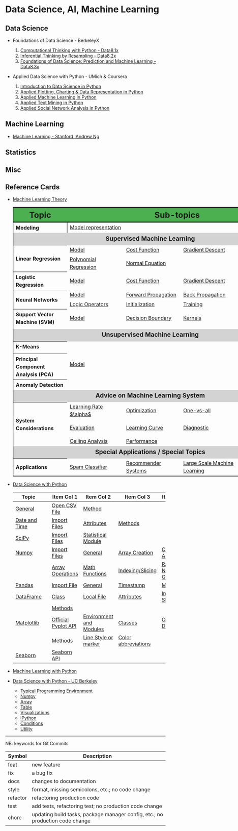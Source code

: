 # Data Science, AI, Machine Learning

## Data Science

+ Foundations of Data Science - BerkeleyX
  1.  [Computational Thinking with Python - Data8.1x](./DSFund-BerkeleyX/1-CompThinkWPython/README.md)
  2.  [Inferential Thinking by Resampling - Data8.2x](./DSFund-BerkeleyX/2-Inferential/README.md)
  3.  [Foundations of Data Science: Prediction and Machine Learning - Data8.3x](./DSFund-BerkeleyX/3-PredictML/README.md)

+ Applied Data Science with Python - UMich & Coursera
  1. [Introduction to Data Science in Python](./AppliedDS-UMich/1-IntroDS/README.md)
  2. [Applied Plotting, Charting & Data Representation in Python](./AppliedDS-UMich/2-InfoVis/README.md)
  3. [Applied Machine Learning in Python](./AppliedDS-UMich/3-AML/README.md)
  4. [Applied Text Mining in Python](./AppliedDS-UMich/4-TextMining/README.md)
  5. [Applied Social Network Analysis in Python](./AppliedDS-UMich/5-SocialNet/README.md)

## Machine Learning

  + [Machine Learning - Stanford, Andrew Ng](./ML/ML-Stanford/README.md)

## Statistics

## Misc


## Reference Cards

+ [Machine Learning Theory](./RefCards/MLTheory.md)

  <table style="align: center; border: 1px solid black; border-collapse: collapse; width: 90vw">
    <thead>
    <tr style="border-bottom: double black;">
      <th style="width: 15vw; font-size: 1.6em; border-right: double back; text-align: center; background-color: #4CAF50;"> Topic </th>
      <th colspan="4" style="text-align: center; font-size: 1.6em; background-color: #4CAF50;"> Sub-topics </th>
    </tr>
    </thead>
    <tbody>
    <tr>
      <th style="text-align: left; line-height: 1.5; vertical-align: middle; border-right: 1px solid black;"> Modeling </th>
      <td> <a href="RefCards/MLTheory.md#model-representation"> Model representation </a> </td>
      <td>  </td>
      <td>  </td>
      <td>  </td>
    </tr>
    <tr> <td colspan="5" style="text-align: center; font-weight: bolder; line-height: 1.6; vertical-align: middle; font-size: 1.2em; background-color: lightgrey;"> Supervised Machine Learning </td> </tr>
    <tr style="text-align: left; line-height: 1.5; vertical-align: middle;">
      <th rowspan="2" style="text-align: left; line-height: 1.5; vertical-align: middle;"> Linear Regression </th>
      <td> <a href="RefCards/MLTheory.md#model-linear-regression"> Model </a></td>
      <td> <a href="RefCards/MLTheory.md#cost-function-linear-regression"> Cost Function </a></td>
      <td> <a href="RefCards/MLTheory.md#gradient-descent-linear-regression"> Gradient Descent </a></td>
      <td> <a href="RefCards/MLTheory.md#vectorization-linear-regression"> Vectorization </a></td>
    </a></tr>
    <tr style="text-align: left; line-height: 1.5; vertical-align: middle;">
      <td> <a href="RefCards/MLTheory.md#polynomial-regression"> Polynomial Regression</a></td>
      <td> <a href="RefCards/MLTheory.md#normal-equation"> Normal Equation </a></td>
      <td>  </td>
      <td>  </td>
    </a></tr>
  
    <tr style="text-align: left; line-height: 1.5; vertical-align: middle;">
      <th rowspan="1" style="text-align: left; line-height: 1.5; vertical-align: middle;"> Logistic Regression </th>
      <td> <a href="RefCards/MLTheory.md#model-logistic-regression"> Model </a> </td>
      <td> <a href="RefCards/MLTheory.md#cost-function-logistic-regression"> Cost Function </a> </td>
      <td> <a href="RefCards/MLTheory.md#gradient-descent-logistic-regression"> Gradient Descent </a> </td>
      <td> <a href="RefCards/MLTheory.md#vectorization-logistic-regression"> Vectorization </a> </td>
    </tr>

    <tr style="text-align: left; line-height: 1.5; vertical-align: middle;">
      <th rowspan="2" style="text-align: left; line-height: 1.5; vertical-align: middle;"> Neural Networks </th>
      <td> <a href="RefCards/MLTheory.md#model-neural-network"> Model </a> </td>
      <td> <a href="RefCards/MLTheory.md#forward-propagation-neural-network"> Forward Propagation </a> </td>
      <td> <a href="RefCards/MLTheory.md#back-propagation-neural-network"> Back Propagation </a> </td>
      <td> <a href="RefCards/MLTheory.md#vectorization-neural-network"> Vectorization </a> </td>
    </tr>
    <tr style="text-align: left; line-height: 1.5; vertical-align: middle;">
      <td> <a href="RefCards/MLTheory.md#applications"> Logic Operators </a> </td>
      <td> <a href="RefCards/MLTheory.md#initialization-neural-network"> Initialization </a> </td>
      <td> <a href="RefCards/MLTheory.md#neural-network-algorithm"> Training </a> </td>
      <td>  </td>
    </tr>

    <tr style="text-align: left; line-height: 1.5; vertical-align: middle;">
      <th rowspan="2" style="text-align: left; line-height: 1.5; vertical-align: middle;"> Support Vector Machine (SVM) </th>
    <tr style="text-align: left; line-height: 1.5; vertical-align: middle;">
      <td> <a href="RefCards/MLTheory.md#model-svm"> Model </a></td>
      <td> <a href="RefCards/MLTheory.md#decision-boundary"> Decision Boundary </a></td>
      <td> <a href="RefCards/MLTheory.md#kernels"> Kernels </a> </td>
      <td> <a href="RefCards/MLTheory.md#">  </a> </td>
    </tr>
    <tr style="text-align: left; line-height: 1.5; vertical-align: middle;">
    <tr style="text-align: left; line-height: 1.5; vertical-align: middle;">
      <td> <a href="RefCards/MLTheory.md#">  </a></td>
      <td> <a href="RefCards/MLTheory.md#">  </a></td>
      <td> <a href="RefCards/MLTheory.md#">  </a> </td>
      <td> <a href="RefCards/MLTheory.md#">  </a> </td>
    </tr>

    <tr> <td colspan="5" style="text-align: center; font-weight: bolder; line-height: 1.6; vertical-align: middle; font-size: 1.2em; background-color: lightgray;"> Unsupervised Machine Learning </td> </tr>
    <tr style="text-align: left; line-height: 1.5; vertical-align: middle;">
      <th rowspan="2" style="text-align: left; line-height: 1.5; vertical-align: middle;"> K-Means </th>
    <tr style="text-align: left; line-height: 1.5; vertical-align: middle;">
      <td> <a href="RefCards/MLTheory.md#">  </a></td>
      <td> <a href="RefCards/MLTheory.md#">  </a></td>
      <td> <a href="RefCards/MLTheory.md#">  </a> </td>
      <td> <a href="RefCards/MLTheory.md#">  </a> </td>
    </tr>
    <tr style="text-align: left; line-height: 1.5; vertical-align: middle;">
    <tr style="text-align: left; line-height: 1.5; vertical-align: middle;">
      <td> <a href="RefCards/MLTheory.md#">  </a></td>
      <td> <a href="RefCards/MLTheory.md#">  </a></td>
      <td> <a href="RefCards/MLTheory.md#">  </a> </td>
      <td> <a href="RefCards/MLTheory.md#">  </a> </td>
    </tr>

    <tr style="text-align: left; line-height: 1.5; vertical-align: middle;">
      <th rowspan="2" style="text-align: left; line-height: 1.5; vertical-align: middle;"> Principal Component Analysis (PCA) </th>
      <td> <a href="RefCards/MLTheory.md#"> Model </a></td>
      <td> <a href="RefCards/MLTheory.md#">  </a></td>
      <td> <a href="RefCards/MLTheory.md#">  </a></td>
      <td> <a href="RefCards/MLTheory.md#">  </a></td>
    </tr>
    <tr style="text-align: left; line-height: 1.5; vertical-align: middle;">
      <td> <a href="RefCards/MLTheory.md#">  </a></td>
      <td> <a href="RefCards/MLTheory.md#">  </a></td>
      <td> <a href="RefCards/MLTheory.md#">  </a> </td>
      <td> <a href="RefCards/MLTheory.md#">  </a> </td>
    </tr>
  
    <tr style="text-align: left; line-height: 1.5; vertical-align: middle;">
      <th rowspan="2" style="text-align: left; line-height: 1.5; vertical-align: middle;"> Anomaly Detection </th>
      <td> <a href="RefCards/MLTheory.md#">  </a></td>
      <td> <a href="RefCards/MLTheory.md#">  </a></td>
      <td> <a href="RefCards/MLTheory.md#">  </a> </td>
      <td> <a href="RefCards/MLTheory.md#">  </a> </td>
    </tr>
    <tr style="text-align: left; line-height: 1.5; vertical-align: middle;">
      <td> <a href="RefCards/MLTheory.md#">  </a></td>
      <td> <a href="RefCards/MLTheory.md#">  </a></td>
      <td> <a href="RefCards/MLTheory.md#">  </a> </td>
      <td> <a href="RefCards/MLTheory.md#">  </a> </td>
    </tr>

    <tr> <td colspan="5" style="text-align: center; font-weight: bolder; line-height: 1.6; vertical-align: middle; font-size: 1.2em; background-color: lightgrey;"> Advice on Machine Learning System </td> </tr>
    <tr style="text-align: left; line-height: 1.5; vertical-align: middle;">
      <th rowspan="3" style="text-align: left; line-height: 1.5; vertical-align: middle;"> System Considerations </th>
      <td> <a href="RefCards/MLTheory.md#learning-rate"> Learning Rate $\alpha$ </a></td>
      <td> <a href="RefCards/MLTheory.md#optimization"> Optimization </a></td>
      <td> <a href="RefCards/MLTheory.md#one-vs-all"> One-vs-all </a></td>
      <td> <a href="RefCards/MLTheory.md#bias-variance"> Bias/Variance </a></td>
    </tr>
    <tr style="text-align: left; line-height: 1.5; vertical-align: middle;">
      <td> <a href="RefCards/MLTheory.md#evaluation"> Evaluation </a></td>
      <td> <a href="RefCards/MLTheory.md#learning-curve"> Learning Curve </a></td>
      <td> <a href="RefCards/MLTheory.md#diagnostic"> Diagnostic </a> </td>
      <td> <a href="RefCards/MLTheory.md#error-analysis"> Error Analysis </a> </td>
    </tr>
    <tr style="text-align: left; line-height: 1.5; vertical-align: middle;">
      <td> <a href="RefCards/MLTheory.md#ceiling-analysis"> Ceiling Analysis </a></td>
      <td> <a href="RefCards/MLTheory.md#performance-measurement"> Performance </a></td>
      <td> <a href="RefCards/MLTheory.md#">  </a> </td>
      <td> <a href="RefCards/MLTheory.md#">  </a> </td>
    </tr>

    <tr> <td colspan="5" style="text-align: center; font-weight: bolder; line-height: 1.6; vertical-align: middle; font-size: 1.2em; background-color: lightgrey;"> Special Applications / Special Topics </td> </tr>
    <tr style="text-align: left; line-height: 1.5; vertical-align: middle;">
      <th rowspan="1" style="text-align: left; line-height: 1.5; vertical-align: middle;"> Applications </th>
      <td> <a href="RefCards/MLTheory.md#"> Spam Classifier </a></td>
      <td> <a href="RefCards/MLTheory.md#"> Recommender Systems </a></td>
      <td> <a href="RefCards/MLTheory.md#"> Large Scale Machine Learning </a></td>
      <td> <a href="RefCards/MLTheory.md#">  </a></td>
    </tr>

    </tbody>
  </table>

+ [Data Science with Python](./RefCards/PythonDS.md)



    | Topic | | Item Col 1 | Item Col 2 | Item Col 3 | Item Col 4|
    |-------|-|------------|------------|------------|-----------|
    | [General](./RefCards./PythonDS.md#general) | | [Open CSV File](./RefCards/PythonDS.md#open-cvs-file) | [Method](./RefCards/PythonDS.md#methods) | |
    | [Date and Time](./RefCards/PythonDS.md#date-and-times) | |[Import Files](./RefCards/PythonDS.md#import-files) | [Attributes](./RefCards/PythonDS.md#attributes) | [Methods](./RefCards/PythonDS.md#methods-1) | | 
    | [SciPy](./RefCards/PythonDS.md#scipy) | | [Import Files](./RefCards/PythonDS.md#import-files-1) | [Statistical Module](./RefCards/PythonDS.md#statistical-module) | | |
    | [Numpy](./RefCards/PythonDS.md#numpy) | | [Import Files](./RefCards/PythonDS.md#import-files-2) | [General](./RefCards/PythonDS.md#general-1) | [Array Creation](./RefCards/PythonDS.md#array-creation) | [Combining Array](./RefCards/PythonDS.md#combining-arrays) |
    | | | [Array Operations](./RefCards/PythonDS.md#array-operations) | [Math Functions](./RefCards/PythonDS.md#math-functions) | [Indexing/Slicing](./RefCards/PythonDS.md#indexingslicing) | [Random Number Generator](./RefCards/PythonDS.md#random-number-generator) |
    | [Pandas](./RefCards/PythonDS.md#pandas) | | [Import File](./RefCards/PythonDS.md#import-file) | [General](./RefCards/PythonDS.md#general-2) | [Timestamp](./RefCards/PythonDS.md#timestamp) | [Methods](./RefCards/PythonDS.md#methods-2) | [Lecture Methods](./RefCards/PythonDS.md#lecture-methods) |
    | [DataFrame](./RefCards/PythonDS.md#dataframe) | | [Class](./RefCards/PythonDS.md#class) | [Local File](./RefCards/PythonDS.md#load-file) | [Attributes](./RefCards/PythonDS.md#attributes-1) | [Indexing & Slicing](./RefCards/PythonDS.md#indexing--slicing) |
    |  | | [Methods](./RefCards/PythonDS.md#methods-3) |  |  |  |
    | [Matplotlib](./RefCards/PythonDS.md#matplotlib) | | [Official Pyplot API](./RefCards/PythonDS.md#official-pyplot-api) | [Environment and Modules](./RefCards/PythonDS.md#environment-and-module) |[Classes](./RefCards/PythonDS.md#classes) | [Official Docs](./RefCards/PythonDS.md#official-docs) |
    |  | | [Methods](./RefCards/PythonDS.md#methods-4) | [Line Style or marker](./RefCards/PythonDS.md#line-style-or-marker) | [Color abbreviations](./RefCards/PythonDS.md#color-abbreviations) | | 
    | [Seaborn](./RefCards/PythonDS.md#seaborn) | | [Seaborn API](./RefCards/PythonDS.md#seaborn-api) |  |  |  | 

+ [Machine Learning with Python](./RefCards/PythonML.md)

+ [Data Science with Python - UC Berkeley](./RefCards/DataScience-UCB.md)
    + [Typical Programming Environment](./RefCards/DataScience-UCB.md#typical-programming-environment)
    + [Numpy](./RefCards/DataScience-UCB.md#numpy)
    + [Array](./RefCards/DataScience-UCB.md#array)
    + [Table](./RefCards/DataScience-UCB.md#table)
    + [Visualizations](./DataScience-UCB.md#visualizations)
    + [iPython](./RefCards/DataScience-UCB.md#ipython)
    + [Conditions](./RefCards/DataScience-UCB.md#conditions)
    + [Utility](./RefCards/DataScience-UCB.md#utility)




----------------------------
NB: keywords for Git Commits

| Symbol   | Description |
|----------|-------------|
| feat     | new feature |
| fix      | a bug fix |
| docs     | changes to documentation |
| style    | format, missing semicolons, etc.; no code change |
| refactor | refactoring production code |
| test     | add tests, refactoring test; no production code change |
| chore    | updating build tasks, package manager config, etc.; no production code change |



 